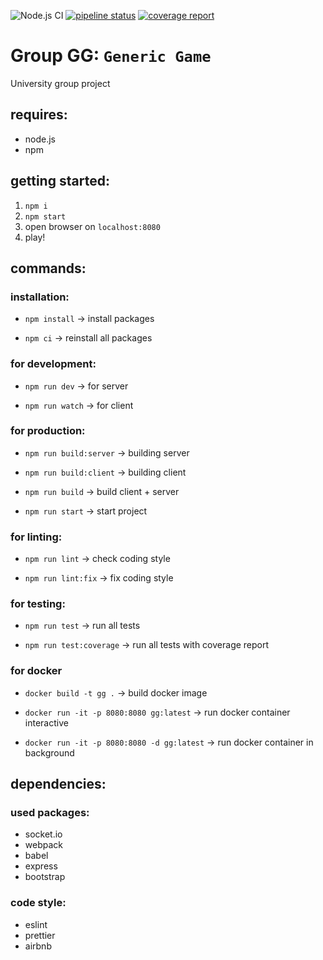 ![Node.js CI](https://github.com/fkropfhamer/generic_game/workflows/Node.js%20CI/badge.svg)
[![pipeline status](https://gitlab.lrz.de/gruppe-gg/gg/badges/master/pipeline.svg)](https://gitlab.lrz.de/gruppe-gg/gg/commits/master) [![coverage report](https://gitlab.lrz.de/gruppe-gg/gg/badges/master/coverage.svg)](https://gitlab.lrz.de/gruppe-gg/gg/commits/master)

# Group GG: `Generic Game`

University group project

## requires:

- node.js
- npm

## getting started:

1. `npm i`
2. `npm start`
3. open browser on `localhost:8080`
4. play!

## commands:

### installation:

- `npm install`
-> install packages

- `npm ci`
-> reinstall all packages

### for development:

- `npm run dev` 
-> for server 

- `npm run watch`
-> for client 

### for production:

- `npm run build:server`
-> building server

- `npm run build:client`
-> building client

- `npm run build`
-> build client + server

- `npm run start`
-> start project

### for linting:

- `npm run lint`
-> check coding style

- `npm run lint:fix`
-> fix coding style

### for testing:

- `npm run test`
-> run all tests

- `npm run test:coverage`
-> run all tests with coverage report

### for docker

- `docker build -t gg .`
-> build docker image

- `docker run -it -p 8080:8080 gg:latest`
-> run docker container interactive

- `docker run -it -p 8080:8080 -d gg:latest`
-> run docker container in background



## dependencies:

### used packages:   
- socket.io
- webpack
- babel
- express
- bootstrap
            
### code style:
- eslint
- prettier
- airbnb

